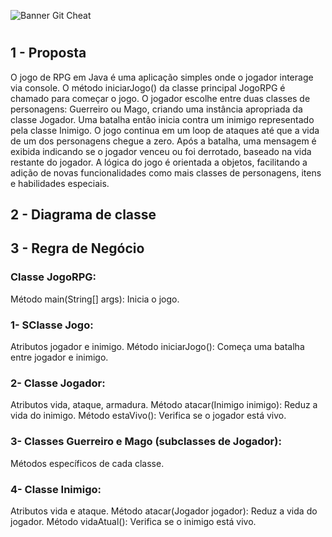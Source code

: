 ![Banner Git Cheat](https://i.imgur.com/dHpKwAf.png)
#

## 1 - Proposta
<p>
    O jogo de RPG em Java é uma aplicação simples onde o jogador interage via console. O método iniciarJogo() da classe principal JogoRPG é chamado para começar o jogo. O jogador escolhe entre duas classes de personagens: Guerreiro ou Mago, criando uma instância apropriada da classe Jogador. Uma batalha então inicia contra um inimigo representado pela classe Inimigo. O jogo continua em um loop de ataques até que a vida de um dos personagens chegue a zero. Após a batalha, uma mensagem é exibida indicando se o jogador venceu ou foi derrotado, baseado na vida restante do jogador. A lógica do jogo é orientada a objetos, facilitando a adição de novas funcionalidades como mais classes de personagens, itens e habilidades especiais.
</p>

## 2 - Diagrama de classe

## 3 - Regra de Negócio
### Classe JogoRPG:

Método main(String[] args): Inicia o jogo.
### 1- SClasse Jogo:

Atributos jogador e inimigo.
Método iniciarJogo(): Começa uma batalha entre jogador e inimigo.
### 2- Classe Jogador:

Atributos vida, ataque, armadura.
Método atacar(Inimigo inimigo): Reduz a vida do inimigo.
Método estaVivo(): Verifica se o jogador está vivo.

### 3- Classes Guerreiro e Mago (subclasses de Jogador):

Métodos específicos de cada classe.
### 4- Classe Inimigo:

Atributos vida e ataque.
Método atacar(Jogador jogador): Reduz a vida do jogador.
Método vidaAtual(): Verifica se o inimigo está vivo.
